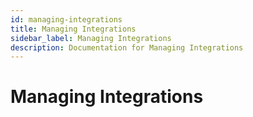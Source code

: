```yaml
---
id: managing-integrations
title: Managing Integrations
sidebar_label: Managing Integrations
description: Documentation for Managing Integrations
---
```


# Managing Integrations
